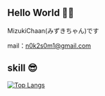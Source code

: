 ## Hello World 👋💓

MizukiChaan(みずきちゃん)です

mail：n0k2s0m1@gmail.com

## skill 😎

[![Top Langs](https://github-readme-stats.vercel.app/api/top-langs/?username=nekonekocatcat&layout=compact
)](https://github.com/anuraghazra/github-readme-stats)


<!--
**nekonekocatcat/nekonekocatcat** is a ✨ _special_ ✨ repository because its `README.md` (this file) appears on your GitHub profile.

Here are some ideas to get you started:

- 🔭 I’m currently working on ...
- 🌱 I’m currently learning ...
- 👯 I’m looking to collaborate on ...
- 🤔 I’m looking for help with ...
- 💬 Ask me about ...
- 📫 How to reach me: ...
- 😄 Pronouns: ...
- ⚡ Fun fact: ...
-->

